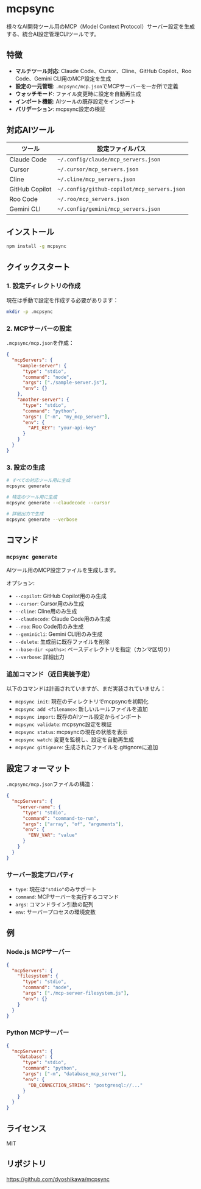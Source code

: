 # mcpsync

様々なAI開発ツール用のMCP（Model Context Protocol）サーバー設定を生成する、統合AI設定管理CLIツールです。

## 特徴

- **マルチツール対応**: Claude Code、Cursor、Cline、GitHub Copilot、Roo Code、Gemini CLI用のMCP設定を生成
- **設定の一元管理**: `.mcpsync/mcp.json`でMCPサーバーを一か所で定義
- **ウォッチモード**: ファイル変更時に設定を自動再生成
- **インポート機能**: AIツールの既存設定をインポート
- **バリデーション**: mcpsync設定の検証

## 対応AIツール

| ツール | 設定ファイルパス |
|--------|------------------|
| Claude Code | `~/.config/claude/mcp_servers.json` |
| Cursor | `~/.cursor/mcp_servers.json` |
| Cline | `~/.cline/mcp_servers.json` |
| GitHub Copilot | `~/.config/github-copilot/mcp_servers.json` |
| Roo Code | `~/.roo/mcp_servers.json` |
| Gemini CLI | `~/.config/gemini/mcp_servers.json` |

## インストール

```bash
npm install -g mcpsync
```

## クイックスタート

### 1. 設定ディレクトリの作成

現在は手動で設定を作成する必要があります：

```bash
mkdir -p .mcpsync
```

### 2. MCPサーバーの設定

`.mcpsync/mcp.json`を作成：

```json
{
  "mcpServers": {
    "sample-server": {
      "type": "stdio",
      "command": "node",
      "args": ["./sample-server.js"],
      "env": {}
    },
    "another-server": {
      "type": "stdio", 
      "command": "python",
      "args": ["-m", "my_mcp_server"],
      "env": {
        "API_KEY": "your-api-key"
      }
    }
  }
}
```

### 3. 設定の生成

```bash
# すべての対応ツール用に生成
mcpsync generate

# 特定のツール用に生成
mcpsync generate --claudecode --cursor

# 詳細出力で生成
mcpsync generate --verbose
```

## コマンド

### `mcpsync generate`
AIツール用のMCP設定ファイルを生成します。

オプション:
- `--copilot`: GitHub Copilot用のみ生成
- `--cursor`: Cursor用のみ生成
- `--cline`: Cline用のみ生成
- `--claudecode`: Claude Code用のみ生成
- `--roo`: Roo Code用のみ生成
- `--geminicli`: Gemini CLI用のみ生成
- `--delete`: 生成前に既存ファイルを削除
- `--base-dir <paths>`: ベースディレクトリを指定（カンマ区切り）
- `--verbose`: 詳細出力

### 追加コマンド（近日実装予定）

以下のコマンドは計画されていますが、まだ実装されていません：

- `mcpsync init`: 現在のディレクトリでmcpsyncを初期化
- `mcpsync add <filename>`: 新しいルールファイルを追加
- `mcpsync import`: 既存のAIツール設定からインポート
- `mcpsync validate`: mcpsync設定を検証
- `mcpsync status`: mcpsyncの現在の状態を表示
- `mcpsync watch`: 変更を監視し、設定を自動再生成
- `mcpsync gitignore`: 生成されたファイルを.gitignoreに追加

## 設定フォーマット

`.mcpsync/mcp.json`ファイルの構造：

```json
{
  "mcpServers": {
    "server-name": {
      "type": "stdio",
      "command": "command-to-run",
      "args": ["array", "of", "arguments"],
      "env": {
        "ENV_VAR": "value"
      }
    }
  }
}
```

### サーバー設定プロパティ

- `type`: 現在は`"stdio"`のみサポート
- `command`: MCPサーバーを実行するコマンド
- `args`: コマンドライン引数の配列
- `env`: サーバープロセスの環境変数

## 例

### Node.js MCPサーバー
```json
{
  "mcpServers": {
    "filesystem": {
      "type": "stdio",
      "command": "node",
      "args": ["./mcp-server-filesystem.js"],
      "env": {}
    }
  }
}
```

### Python MCPサーバー
```json
{
  "mcpServers": {
    "database": {
      "type": "stdio", 
      "command": "python",
      "args": ["-m", "database_mcp_server"],
      "env": {
        "DB_CONNECTION_STRING": "postgresql://..."
      }
    }
  }
}
```

## ライセンス

MIT

## リポジトリ

https://github.com/dyoshikawa/mcpsync